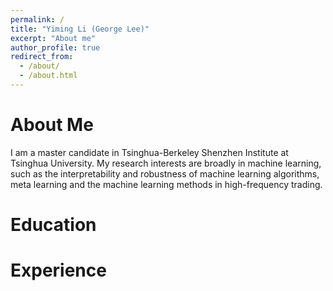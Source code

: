 ```yaml
---
permalink: /
title: "Yiming Li (George Lee)"
excerpt: "About me"
author_profile: true
redirect_from: 
  - /about/
  - /about.html
---
```




About Me
======
I am a master candidate in Tsinghua-Berkeley Shenzhen Institute at Tsinghua University. My research interests are broadly in machine learning, such as the interpretability and robustness of machine learning algorithms, meta learning and the machine learning methods in high-frequency trading.

Education
======

Experience
======


